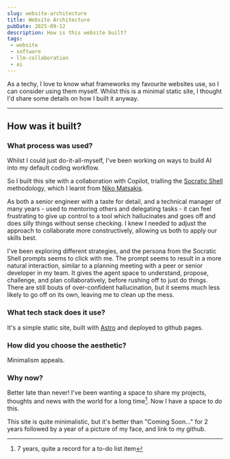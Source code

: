 ```yaml
---
slug: website-architecture
title: Website Architecture
pubDate: 2025-09-12
description: How is this website built?
tags:
 - website
 - software
 - llm-collaboration
 - ai
---
```


As a techy, I love to know what frameworks my favourite websites use, so I can consider using them myself. Whilst this is a minimal static site, I thought I'd share some details on how I built it anyway.

---

## How was it built?

### What process was used?

Whilst I could just do-it-all-myself, I've been working on ways to build AI into my default coding workflow.

So I built this site with a collaboration with Copilot, trialling the [Socratic Shell](https://socratic-shell.github.io/socratic-shell/introduction.html) methodology, which I learnt from [Niko Matsakis](https://smallcultfollowing.com/babysteps/blog/2025/07/24/collaborative-ai-prompting/).

As both a senior engineer with a taste for detail, and a technical manager of many years - used to mentoring others and delegating tasks - it can feel frustrating to give up control to a tool which hallucinates and goes off and does silly things without sense checking. I knew I needed to adjust the approach to collaborate more constructively, allowing us both to apply our skills best.

I've been exploring different strategies, and the persona from the Socratic Shell prompts seems to click with me. The prompt seems to result in a more natural interaction, similar to a planning meeting with a peer or senior developer in my team. It gives the agent space to understand, propose, challenge, and plan collaboratively, before rushing off to just do things. There are still bouts of over-confident hallucination, but it seems much less likely to go off on its own, leaving me to clean up the mess.


### What tech stack does it use?

It's a simple static site, built with [Astro](https://astro.build/) and deployed to github pages.

### How did you choose the aesthetic?

Minimalism appeals.

### Why now?

Better late than never! I've been wanting a space to share my projects, thoughts and news with the world for a long time[^to-do]. Now I have a space to do this.

[^to-do]: 7 years, quite a record for a to-do list item

This site is quite minimalistic, but it's better than "Coming Soon..." for 2 years followed by a year of a picture of my face, and link to my github.
